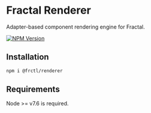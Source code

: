 # Fractal Renderer

Adapter-based component rendering engine for Fractal.

[![NPM Version](https://img.shields.io/npm/v/@frctl/renderer.svg?style=flat-square)](https://www.npmjs.com/package/@frctl/renderer)

## Installation

```bash
npm i @frctl/renderer
```

## Requirements

Node >= v7.6 is required.
